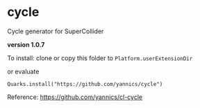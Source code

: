 # cycle

Cycle generator for SuperCollider

**version 1.0.7**

To install: clone or copy this folder to `Platform.userExtensionDir`

or evaluate

`Quarks.install("https://github.com/yannics/cycle")`

Reference: <https://github.com/yannics/cl-cycle>
